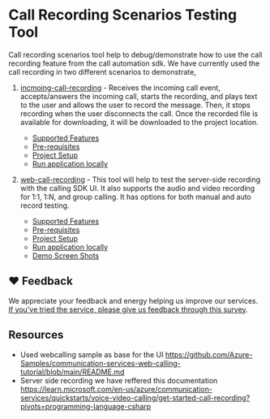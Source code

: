 # Call Recording Scenarios Testing Tool

Call recording scenarios tool help to debug/demonstrate how to use the call recording feature from the call automation sdk. We have currently used the call recording in two different scenarios to demonstrate,

1. [incmoing-call-recording](https://github.com/Azure-Samples/communication-services-recording/blob/main/call-recording-scenarios/incoming-call-recording/README.md) - Receives the incoming call event, accepts/answers the incoming call, starts the recording, and plays text to the user and allows the user to record the message. Then, it stops recording when the user disconnects the call. Once the recorded file is available for downloading, it will be downloaded to the project location.
   * [Supported Features](https://github.com/Azure-Samples/communication-services-recording/blob/main/call-recording-scenarios/incoming-call-recording/README.md#features)
   * [Pre-requisites](https://github.com/Azure-Samples/communication-services-recording/blob/main/call-recording-scenarios/incoming-call-recording/README.md#prerequisites)
   * [Project Setup](https://github.com/Azure-Samples/communication-services-recording/blob/main/call-recording-scenarios/incoming-call-recording/README.md#setup-instructions)
   * [Run application locally](https://github.com/Azure-Samples/communication-services-recording/blob/main/call-recording-scenarios/incoming-call-recording/README.md#running-the-application)
   
3. [web-call-recording](https://github.com/Azure-Samples/communication-services-recording/blob/main/call-recording-scenarios/web-call-recording/README.md) - This tool will help to test the server-side recording with the calling SDK UI. It also supports the audio and video recording for 1:1, 1:N, and group calling. It has options for both manual and auto record testing.
   * [Supported Features](https://github.com/Azure-Samples/communication-services-recording/blob/main/call-recording-scenarios/web-call-recording/README.md#features)
   * [Pre-requisites](https://github.com/Azure-Samples/communication-services-recording/blob/main/call-recording-scenarios/web-call-recording/README.md#prerequisites)
   * [Project Setup](https://github.com/Azure-Samples/communication-services-recording/blob/main/call-recording-scenarios/web-call-recording/README.md#setup-instructions)
   * [Run application locally](https://github.com/Azure-Samples/communication-services-recording/blob/main/call-recording-scenarios/web-call-recording/README.md#setup-instructions)
   * [Demo Screen Shots](https://github.com/Azure-Samples/communication-services-recording/blob/main/README.md)

## ❤️ Feedback

We appreciate your feedback and energy helping us improve our services. [If you've tried the service, please give us feedback through this survey](https://microsoft.qualtrics.com/jfe/form/SV_9WTOR2ItSo0oFee). 

## Resources

* Used webcalling sample as base for the UI https://github.com/Azure-Samples/communication-services-web-calling-tutorial/blob/main/README.md
* Server side recording we have reffered this documentation https://learn.microsoft.com/en-us/azure/communication-services/quickstarts/voice-video-calling/get-started-call-recording?pivots=programming-language-csharp
